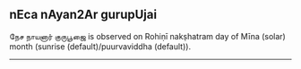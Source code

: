 ## nEca nAyan2Ar gurupUjai
நேச நாயனார் குருபூஜை is observed on Rohiṇī nakṣhatram day of Mīna (solar) month (sunrise (default)/puurvaviddha (default)).



---
